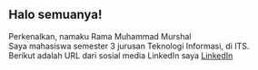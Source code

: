 ## Halo semuanya!

Perkenalkan, namaku Rama Muhammad Murshal  
Saya mahasiswa semester 3 jurusan Teknologi Informasi, di ITS.  
Berikut adalah URL dari sosial media LinkedIn saya [LinkedIn](https://www.linkedin.com/in/rama-muhammad-murshal-ab86041b1/)
